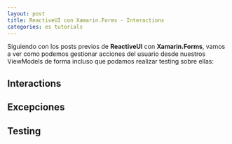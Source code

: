 ```yaml
---
layout: post
title: ReactiveUI con Xamarin.Forms - Interactions
categories: es tutorials
---
```


Siguiendo con los posts previos de **ReactiveUI** con **Xamarin.Forms**, vamos a ver como podemos gestionar acciones del usuario desde nuestros ViewModels de forma incluso que podamos realizar testing sobre ellas:

## Interactions

## Excepciones

## Testing
